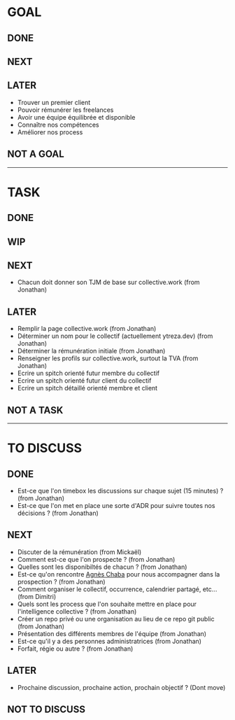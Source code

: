 # GOAL

## DONE

## NEXT

## LATER
- Trouver un premier client
- Pouvoir rémunérer les freelances
- Avoir une équipe équilibrée et disponible
- Connaître nos compétences
- Améliorer nos process

## NOT A GOAL


----------------------------

# TASK

## DONE

## WIP

## NEXT
- Chacun doit donner son TJM de base sur collective.work (from Jonathan)

## LATER
- Remplir la page collective.work (from Jonathan)
- Déterminer un nom pour le collectif (actuellement ytreza.dev) (from Jonathan)
- Déterminer la rémunération initiale (from Jonathan)
- Renseigner les profils sur collective.work, surtout la TVA (from Jonathan)
- Ecrire un spitch orienté futur membre du collectif
- Ecrire un spitch orienté futur client du collectif
- Ecrire un spitch détaillé orienté membre et client 

## NOT A TASK


----------------------------



# TO DISCUSS

## DONE
- Est-ce que l'on timebox les discussions sur chaque sujet (15 minutes) ? (from Jonathan)
- Est-ce que l'on met en place une sorte d'ADR pour suivre toutes nos décisions ? (from Jonathan)

## NEXT
- Discuter de la rémunération (from Mickaël)
- Comment est-ce que l'on prospecte ? (from Jonathan)
- Quelles sont les disponibiltés de chacun ? (from Jonathan)
- Est-ce qu'on rencontre [Agnès Chaba](https://www.linkedin.com/in/agn%C3%A8s-chaba/) pour nous accompagner dans la prospection ? (from Jonathan)
- Comment organiser le collectif, occurrence, calendrier partagé, etc... (from Dimitri)
- Quels sont les process que l'on souhaite mettre en place pour l'intelligence collective ? (from Jonathan)
- Créer un repo privé ou une organisation au lieu de ce repo git public (from Jonathan)
- Présentation des différents membres de l'équipe (from Jonathan)
- Est-ce qu'il y a des personnes administratrices (from Jonathan)
- Forfait, régie ou autre ? (from Jonathan)

## LATER
- Prochaine discussion, prochaine action, prochain objectif ? (Dont move)

## NOT TO DISCUSS


